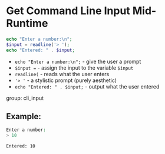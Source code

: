 # Get Command Line Input Mid-Runtime

```php
echo "Enter a number:\n";
$input = readline('> ');
echo "Entered: " . $input;
```

- `echo "Enter a number:\n";` - give the user a prompt
- `$input =` - assign the input to the variable ``$input``
- `readline(` - reads what the user enters
- `'> '` - a stylistic prompt (purely aesthetic)
- `echo "Entered: " . $input;` - output what the user entered

group: cli_input

## Example: 
```php
Enter a number:
> 10
```
```
Entered: 10
```


